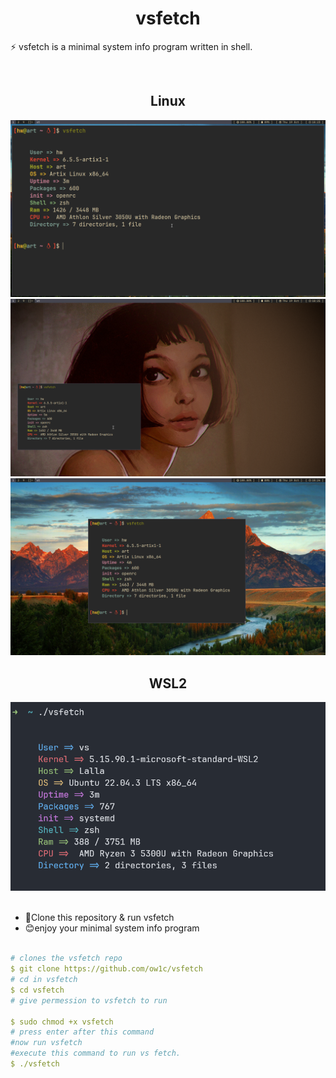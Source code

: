 <div align="center">
  
# vsfetch
</div>
<p>⚡ vsfetch is a minimal system info program written in shell.
</p>
<br>
<div align="center">

## Linux 

<img src="./screenshot/IMG_20231020_112744_785.png">
<br>
<img src="./screenshot/IMG_20231020_112748_214.png">
<br>
<img src="./screenshot/IMG_20231020_112747_140.png">
<br>

## WSL2
<img src="./screenshot/Screenshot 2023-10-19 195917.png">
<br>
</div>
<br>


- 🔭Clone this repository & run vsfetch
- 😊enjoy your minimal system info program
  
  
  
```yaml

# clones the vsfetch repo
$ git clone https://github.com/ow1c/vsfetch
# cd in vsfetch
$ cd vsfetch
# give permession to vsfetch to run 
  
$ sudo chmod +x vsfetch
# press enter after this command 
#now run vsfetch
#execute this command to run vs fetch.
$ ./vsfetch
```
